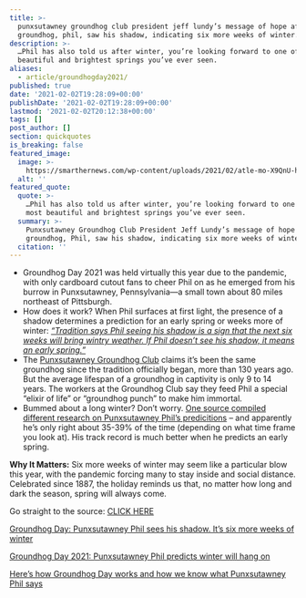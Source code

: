 ```yaml
---
title: >-
  punxsutawney groundhog club president jeff lundy’s message of hope after the
  groundhog, phil, saw his shadow, indicating six more weeks of winter.
description: >-
  …Phil has also told us after winter, you’re looking forward to one of the most
  beautiful and brightest springs you’ve ever seen.
aliases:
  - article/groundhogday2021/
published: true
date: '2021-02-02T19:28:09+00:00'
publishDate: '2021-02-02T19:28:09+00:00'
lastmod: '2021-02-02T20:12:38+00:00'
tags: []
post_author: []
section: quickquotes
is_breaking: false
featured_image:
  image: >-
    https://smarthernews.com/wp-content/uploads/2021/02/atle-mo-X9QnU-h3X_8-unsplash-1024x575.jpg
  alt: ''
featured_quote:
  quote: >-
    …Phil has also told us after winter, you’re looking forward to one of the
    most beautiful and brightest springs you’ve ever seen.
  summary: >-
    Punxsutawney Groundhog Club President Jeff Lundy’s message of hope after the
    groundhog, Phil, saw his shadow, indicating six more weeks of winter.
  citation: ''
---
```

*   Groundhog Day 2021 was held virtually this year due to the pandemic, with only cardboard cutout fans to cheer Phil on as he emerged from his burrow in Punxsutawney, Pennsylvania—a small town about 80 miles northeast of Pittsburgh.
*   How does it work? When Phil surfaces at first light, the presence of a shadow determines a prediction for an early spring or weeks more of winter: _[“Tradition says Phil seeing his shadow is a sign that the next six weeks will bring wintry weather. If Phil doesn’t see his shadow, it means an early spring.”](\"https://www.usatoday.com/story/news/nation/2021/02/02/groundhog-day-punxsutawney-phil-sees-shadow-six-more-weeks-winte/4351413001/\")_
*   The [Punxsutawney Groundhog Club](\"https://www.groundhog.org/\") claims it’s been the same groundhog since the tradition officially began, more than 130 years ago. But the average lifespan of a groundhog in captivity is only 9 to 14 years. The workers at the Groundhog Club say they feed Phil a special “elixir of life” or “groundhog punch” to make him immortal.
*   Bummed about a long winter? Don’t worry. [One source compiled different research on Punxsutawney Phil’s predicitions](\"https://www.livescience.com/32974-punxsutawney-phil-weather-prediction-accuracy.html\") – and apparently he’s only right about 35-39% of the time (depending on what time frame you look at). His track record is much better when he predicts an early spring.

**Why It Matters:** Six more weeks of winter may seem like a particular blow this year, with the pandemic forcing many to stay inside and social distance. Celebrated since 1887, the holiday reminds us that, no matter how long and dark the season, spring will always come.

Go straight to the source: [CLICK HERE](\"https://www.groundhog.org/\")

[Groundhog Day: Punxsutawney Phil sees his shadow. It’s six more weeks of winter](\"https://www.usatoday.com/story/news/nation/2021/02/02/groundhog-day-punxsutawney-phil-sees-shadow-six-more-weeks-winte/4351413001/\")

[Groundhog Day 2021: Punxsutawney Phil predicts winter will hang on](\"https://nypost.com/2021/02/02/groundhog-day-2021-punxsutawney-phil-predicts-winter-will-hang-on/\")

[Here’s how Groundhog Day works and how we know what Punxsutawney Phil says](\"https://www.pennlive.com/life/2018/01/how_groundhog_day_works.html\")